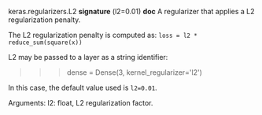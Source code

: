 keras.regularizers.L2
__signature__
(l2=0.01)
__doc__
A regularizer that applies a L2 regularization penalty.

The L2 regularization penalty is computed as:
`loss = l2 * reduce_sum(square(x))`

L2 may be passed to a layer as a string identifier:

>>> dense = Dense(3, kernel_regularizer='l2')

In this case, the default value used is `l2=0.01`.

Arguments:
    l2: float, L2 regularization factor.
